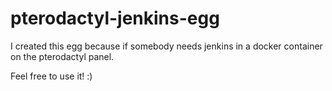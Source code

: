 # pterodactyl-jenkins-egg

I created this egg because if somebody needs jenkins in a docker container on the pterodactyl panel.

Feel free to use it! :)
